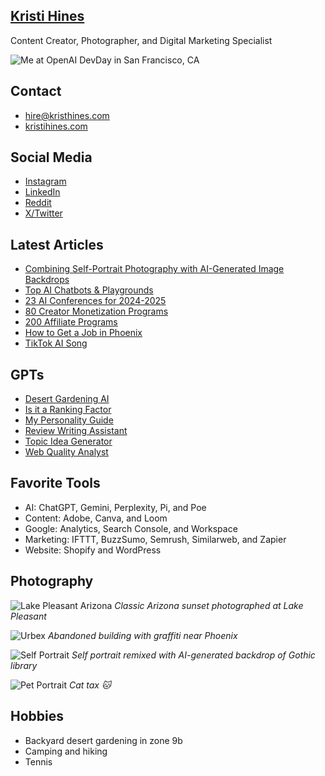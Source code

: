 <!--
**kristihines/kristihines** is a ✨ _special_ ✨ repository because its `README.md` (this file) appears on your GitHub profile.

Here are some ideas to get you started:

- 🔭 I’m currently working on ...
- 🌱 I’m currently learning ...
- 👯 I’m looking to collaborate on ...
- 🤔 I’m looking for help with ...
- 💬 Ask me about ...
- 📫 How to reach me: ...
- 😄 Pronouns: ...
- ⚡ Fun fact: ...
-->

## [Kristi Hines](https://kristihines.com/)
Content Creator, Photographer, and Digital Marketing Specialist 

![Me at OpenAI DevDay in San Francisco, CA](https://kristihines.com/wp-content/uploads/2024/04/kristi-hines-openai-devday-san-francisco-225x300.jpeg)

## Contact
- [hire@kristhines.com](mailto:hire@kristihines.com)
- [kristihines.com](https://kristihines.com/)

## Social Media
- [Instagram](https://www.instagram.com/kristileilani/)
- [LinkedIn](https://www.linkedin.com/in/kristihines/)
- [Reddit](https://www.reddit.com/user/kristileilani/)
- [X/Twitter](https://twitter.com/kristileilani)

## Latest Articles
- [Combining Self-Portrait Photography with AI-Generated Image Backdrops](https://kristihines.com/self-portrait-photography-remixed-with-ai/)
- [Top AI Chatbots & Playgrounds](https://kristihines.com/top-ai-chatbots-playgrounds/)
- [23 AI Conferences for 2024-2025](https://kristihines.com/ai-conferences/)
- [80 Creator Monetization Programs](https://kristihines.com/how-to-make-money-online-monetization-programs-for-2024/)
- [200 Affiliate Programs](https://kristihines.com/affiliate-programs/)
- [How to Get a Job in Phoenix](https://kristihines.com/how-to-get-a-job-in-phoenix/)
- [TikTok AI Song](https://kristihines.com/tiktok-ai-song-experimental-new-feature-for-creators/)

## GPTs
- [Desert Gardening AI](https://chat.openai.com/g/g-hLH6x182X-desert-gardening-ai-assistant)
- [Is it a Ranking Factor](https://chat.openai.com/g/g-YOZF78i13-is-it-a-ranking-factor-gpt)
- [My Personality Guide](https://chat.openai.com/g/g-LBzXSsfBY-my-personality-guide)
- [Review Writing Assistant](https://chat.openai.com/g/g-tqybh7x9s-the-review-writing-assistant) 
- [Topic Idea Generator](https://chat.openai.com/g/g-LCEeDPEtQ-topic-idea-generator)
- [Web Quality Analyst](https://chat.openai.com/g/g-CE8weAzU3-web-quality-analyst)

## Favorite Tools
- AI: ChatGPT, Gemini, Perplexity, Pi, and Poe
- Content: Adobe, Canva, and Loom
- Google: Analytics, Search Console, and Workspace
- Marketing: IFTTT, BuzzSumo, Semrush, Similarweb, and Zapier
- Website: Shopify and WordPress

## Photography
![Lake Pleasant Arizona](https://kristihines.com/wp-content/uploads/2024/04/arizona-sunset-lake-pleasant-2048x1536.jpeg)
*Classic Arizona sunset photographed at Lake Pleasant*

![Urbex](https://kristihines.com/wp-content/uploads/2024/04/urbex-abandonded-building-grafitti-beeline-highway-2048x1371.jpg)
*Abandoned building with graffiti near Phoenix*

![Self Portrait](https://kristihines.com/wp-content/uploads/2024/04/waiting-gothic-library-self-portrait-photography-ai-generated-image-background.jpeg)
*Self portrait remixed with AI-generated backdrop of Gothic library*

![Pet Portrait](https://kristihines.com/wp-content/uploads/2024/04/pet-portrait-kitten-2048x1365.jpg)
*Cat tax 🐱*

## Hobbies
- Backyard desert gardening in zone 9b
- Camping and hiking
- Tennis
